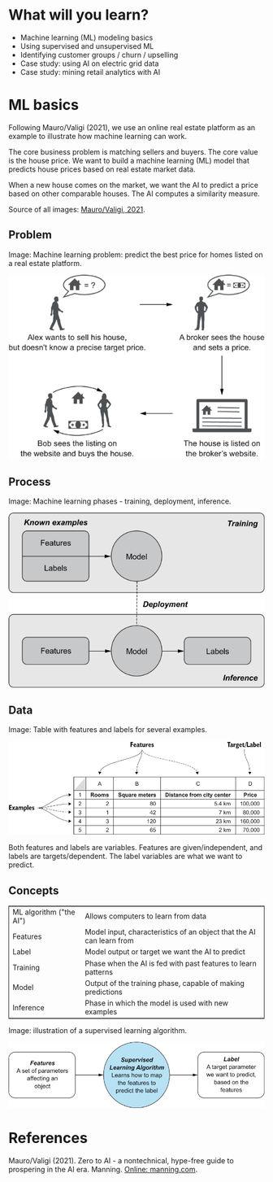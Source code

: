 

# What will you learn?

-   Machine learning (ML) modeling basics
-   Using supervised and unsupervised ML
-   Identifying customer groups / churn / upselling
-   Case study: using AI on electric grid data
-   Case study: mining retail analytics with AI


# ML basics

Following Mauro/Valigi (2021), we use an online real estate platform
as an example to illustrate how machine learning can work.

The core business problem is matching sellers and buyers. The core
value is the house price. We want to build a machine learning (ML)
model that predicts house prices based on real estate market data.

When a new house comes on the market, we want the AI to predict a
price based on other comparable houses. The AI computes a similarity
measure.

Source of all images: [Mauro/Valigi, 2021](#orgcdddb2b).


## Problem

Image: Machine learning problem: predict the best price for homes
listed on a real estate platform.

![img](./img/problem.png)


## Process

Image: Machine learning phases - training, deployment,
inference.

![img](./img/ml.png)


## Data

Image: Table with features and labels for several examples.

![img](./img/data.png)

Both features and labels are variables. Features are
given/independent, and labels are targets/dependent. The label
variables are what we want to predict.


## Concepts

<table border="2" cellspacing="0" cellpadding="6" rules="groups" frame="hsides">


<colgroup>
<col  class="org-left" />

<col  class="org-left" />
</colgroup>
<tbody>
<tr>
<td class="org-left">ML algorithm ("the AI")</td>
<td class="org-left">Allows computers to learn from data</td>
</tr>


<tr>
<td class="org-left">Features</td>
<td class="org-left">Model input, characteristics of an object that the AI can learn from</td>
</tr>


<tr>
<td class="org-left">Label</td>
<td class="org-left">Model output or target we want the AI to predict</td>
</tr>


<tr>
<td class="org-left">Training</td>
<td class="org-left">Phase when the AI is fed with past features to learn patterns</td>
</tr>


<tr>
<td class="org-left">Model</td>
<td class="org-left">Output of the training phase, capable of making predictions</td>
</tr>


<tr>
<td class="org-left">Inference</td>
<td class="org-left">Phase in which the model is used with new examples</td>
</tr>
</tbody>
</table>

Image: illustration of a supervised learning algorithm.

![img](./img/supervised.png)


# References

<a id="orgcdddb2b"></a> Mauro/Valigi (2021). Zero to AI - a nontechnical,
hype-free guide to prospering in the AI era. Manning. [Online:
manning.com](https://www.manning.com/books/zero-to-ai).

